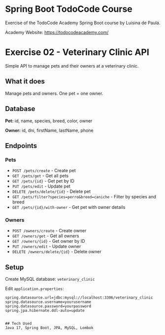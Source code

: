 # Spring Boot TodoCode Course

Exercise of the TodoCode Academy Spring Boot course by Luisina de Paula.

Academy Website: https://todocodeacademy.com/


# Exercise 02 - Veterinary Clinic API

Simple API to manage pets and their owners at a veterinary clinic.

## What it does

Manage pets and owners. One pet = one owner.

## Database

**Pet:** id, name, species, breed, color, owner

**Owner:** id, dni, firstName, lastName, phone

## Endpoints

### Pets
* `POST /pets/create` - Create pet
* `GET /pets/get` - Get all pets
* `GET /pets/{id}` - Get pet by ID
* `PUT /pets/edit` - Update pet
* `DELETE /pets/delete/{id}` - Delete pet
* `GET /pets/filter?species=perro&breed=caniche` - Filter by species and breed
* `GET /pets/{id}/with-owner` - Get pet with owner details

### Owners
* `POST /owners/create` - Create owner
* `GET /owners/get` - Get all owners
* `GET /owners/{id}` - Get owner by ID
* `PUT /owners/edit` - Update owner
* `DELETE /owners/delete/{id}` - Delete owner

## Setup

Create MySQL database: `veterinary_clinic`

Edit `application.properties`:
```properties
spring.datasource.url=jdbc:mysql://localhost:3306/veterinary_clinic
spring.datasource.username=yourusername
spring.datasource.password=yourpassword
spring.jpa.hibernate.ddl-auto=update


## Tech Used
Java 17, Spring Boot, JPA, MySQL, Lombok
